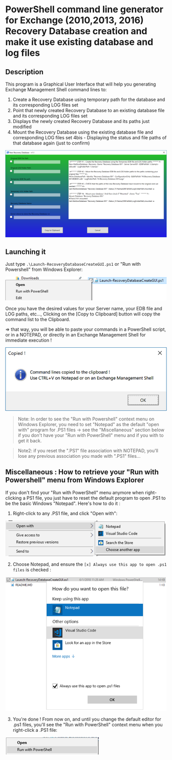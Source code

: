 # PowerShell command line generator for Exchange (2010,2013, 2016) Recovery Database creation and make it use existing database and log files

## Description
This program is a Graphical User Interface that will help you generating Exchange Management Shell command lines to:

1. Create a Recovery Database using temporary path for the database and its corresponding LOG files set
2. Point that newly created Recovery Database to an existing database file and its corresponding LOG files set
3. Displays the newly created Recovery Database and its paths just modified
4. Mount the Recovery Database using the existing database file and corresponding LOG files set
4bis - Displaying the status and file paths of that database again (just to confirm)

![Fig.1](/Screenshots/ExchangeRecoveryDatabasePowerShellCmdGenerator.png)

## Launching it

Just type ```.\Launch-RecoveryDatabaseCreateGUI.ps1``` or "Run with Powershell" from Windows Explorer:

![Fig.2](/Screenshots/RunWithPowerShell.png)

Once you have the desired values for your Server name, your EDB file and LOG paths, etc..., Clicking on the [Copy to Clipboard] button will copy the command list to the Clipboard.

=> that way, you will be able to paste your commands in a PowerShell script, or in a NOTEPAD, or directly in an Exchange Management Shell for immediate execution !

![Fig.3](/Screenshots/CopiedToClipboard.png)


> Note: In order to see the "Run with Powershell" context menu on Windows Explorer, you need to set "Notepad" as the default "open with" program for .PS1 files -> see the "Miscellaneous" section below if you don't have your "Run with PowerShell" menu and if you with to get it back.

> Note2: if you reset the ".PS1" file association with NOTEPAD, you'll lose any previous association you made with ".PS1" files...

## Miscellaneous : How to retrieve your "Run with Powershell" menu from Windows Explorer

If you don't find your "Run with PowerShell" menu anymore when right-clicking a PS1 file, you just have to reset the default program to open .PS1 to be the basic Windows "Notepad". Here's how to do it :

1. Right-click to any .PS1 file, and click "Open with":

![Fig.3](/Screenshots/SetDefaultNotepadForPS1-1of2.png)

2. Choose Notepad, and ensure the ```[x] Always use this app to open .ps1 files``` is checked :

![Fig.4](/Screenshots/SetDefaultNotepadForPS1-2of2.png)

3. You're done ! From now on, and until you change the default editor for .ps1 files, you'll see the "Run with PowerShell" context menu when you right-click a .PS1 file:

![Fig.5](/Screenshots/SetDefaultNotepadForPS1-Conclusion.png)


